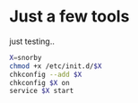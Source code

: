 # Just a few tools

just testing..

```bash
X=snorby
chmod +x /etc/init.d/$X
chkconfig --add $X
chkconfig $X on
service $X start
```
